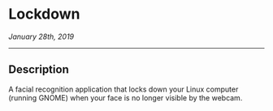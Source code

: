 # Lockdown

*January 28th, 2019*

---

## Description

A facial recognition application that locks down your Linux computer (running GNOME) when your face is no longer visible by the webcam.

